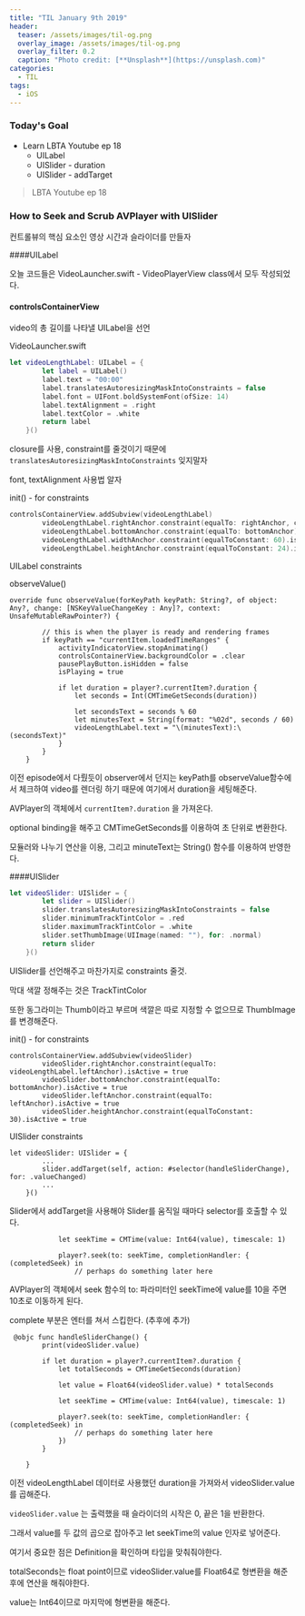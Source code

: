 ```yaml
---
title: "TIL January 9th 2019"
header:
  teaser: /assets/images/til-og.png
  overlay_image: /assets/images/til-og.png
  overlay_filter: 0.2
  caption: "Photo credit: [**Unsplash**](https://unsplash.com)"
categories:
  - TIL
tags:
  - iOS
---
```




### Today's Goal

- Learn LBTA Youtube ep 18
  - UILabel
  - UISlider - duration
  - UISlider - addTarget



> LBTA Youtube ep 18

### How to Seek and Scrub AVPlayer with UISlider

컨트롤뷰의 핵심 요소인 영상 시간과 슬라이더를 만들자



####UILabel

오늘 코드들은 VideoLauncher.swift - VideoPlayerView class에서 모두 작성되었다.



#### controlsContainerView

video의 총 길이를 나타낼 UILabel을 선언

VideoLauncher.swift

```swift
let videoLengthLabel: UILabel = {
        let label = UILabel()
        label.text = "00:00"
        label.translatesAutoresizingMaskIntoConstraints = false
        label.font = UIFont.boldSystemFont(ofSize: 14)
        label.textAlignment = .right
        label.textColor = .white
        return label
    }()
```

closure를 사용, constraint를 줄것이기 때문에 `translatesAutoresizingMaskIntoConstraints` 잊지말자

font, textAlignment 사용법 알자



init() - for constraints

```swift
controlsContainerView.addSubview(videoLengthLabel)
        videoLengthLabel.rightAnchor.constraint(equalTo: rightAnchor, constant: -8).isActive = true
        videoLengthLabel.bottomAnchor.constraint(equalTo: bottomAnchor).isActive = true
        videoLengthLabel.widthAnchor.constraint(equalToConstant: 60).isActive = true
        videoLengthLabel.heightAnchor.constraint(equalToConstant: 24).isActive = true
```

UILabel constraints



observeValue()

```
override func observeValue(forKeyPath keyPath: String?, of object: Any?, change: [NSKeyValueChangeKey : Any]?, context: UnsafeMutableRawPointer?) {
        
        // this is when the player is ready and rendering frames
        if keyPath == "currentItem.loadedTimeRanges" {
            activityIndicatorView.stopAnimating()
            controlsContainerView.backgroundColor = .clear
            pausePlayButton.isHidden = false
            isPlaying = true
            
            if let duration = player?.currentItem?.duration {
                let seconds = Int(CMTimeGetSeconds(duration))
                
                let secondsText = seconds % 60
                let minutesText = String(format: "%02d", seconds / 60)
                videoLengthLabel.text = "\(minutesText):\(secondsText)"
            }
        }
    }
```

이전 episode에서 다뤘듯이 observer에서 던지는 keyPath를 observeValue함수에서 체크하여 video를 렌더링 하기 때문에 여기에서 duration을 세팅해준다.

AVPlayer의 객체에서 `currentItem?.duration` 을 가져온다.

optional binding을 해주고 CMTimeGetSeconds를 이용하여 초 단위로 변환한다.

모듈러와 나누기 연산을 이용, 그리고 minuteText는 String() 함수를 이용하여 반영한다.



####UISlider

```swift
let videoSlider: UISlider = {
        let slider = UISlider()
        slider.translatesAutoresizingMaskIntoConstraints = false
        slider.minimumTrackTintColor = .red
    	slider.maximumTrackTintColor = .white
    	slider.setThumbImage(UIImage(named: ""), for: .normal)
        return slider
    }()
```

UISlider를 선언해주고 마찬가지로 constraints 줄것.

막대 색깔 정해주는 것은 TrackTintColor

또한 동그라미는 Thumb이라고 부르며 색깔은 따로 지정할 수 없으므로 ThumbImage를 변경해준다.



init() - for constraints

```
controlsContainerView.addSubview(videoSlider)
        videoSlider.rightAnchor.constraint(equalTo: videoLengthLabel.leftAnchor).isActive = true
        videoSlider.bottomAnchor.constraint(equalTo: bottomAnchor).isActive = true
        videoSlider.leftAnchor.constraint(equalTo: leftAnchor).isActive = true
        videoSlider.heightAnchor.constraint(equalToConstant: 30).isActive = true
```

UISlider constraints



```
let videoSlider: UISlider = {
        ...
        slider.addTarget(self, action: #selector(handleSliderChange), for: .valueChanged)
        ...
    }()
```

Slider에서 addTarget을 사용해야 Slider를 움직일 때마다 selector를 호출할 수 있다.



```
			let seekTime = CMTime(value: Int64(value), timescale: 1)
            
            player?.seek(to: seekTime, completionHandler: { (completedSeek) in
                // perhaps do something later here
```

AVPlayer의 객체에서 seek 함수의 to: 파라미터인 seekTime에 value를 10을 주면 10초로 이동하게 된다.

complete 부분은 엔터를 쳐서 스킵한다. (추후에 추가)



```
 @objc func handleSliderChange() {
        print(videoSlider.value)
        
        if let duration = player?.currentItem?.duration {
            let totalSeconds = CMTimeGetSeconds(duration)
            
            let value = Float64(videoSlider.value) * totalSeconds
            
            let seekTime = CMTime(value: Int64(value), timescale: 1)
            
            player?.seek(to: seekTime, completionHandler: { (completedSeek) in
                // perhaps do something later here
            })
        }
        
    }
```

이전 videoLengthLabel 데이터로 사용했던 duration을 가져와서 videoSlider.value를 곱해준다.

`videoSlider.value` 는 출력했을 때 슬라이더의 시작은 0, 끝은 1을 반환한다.

그래서 value를 두 값의 곱으로 잡아주고 let seekTime의 value 인자로 넣어준다.



여기서 중요한 점은 Definition을 확인하며 타입을 맞춰줘야한다.

totalSeconds는 float point이므로 videoSlider.value를 Float64로 형변환을 해준 후에 연산을 해줘야한다.

value는 Int64이므로 마지막에 형변환을 해준다.



